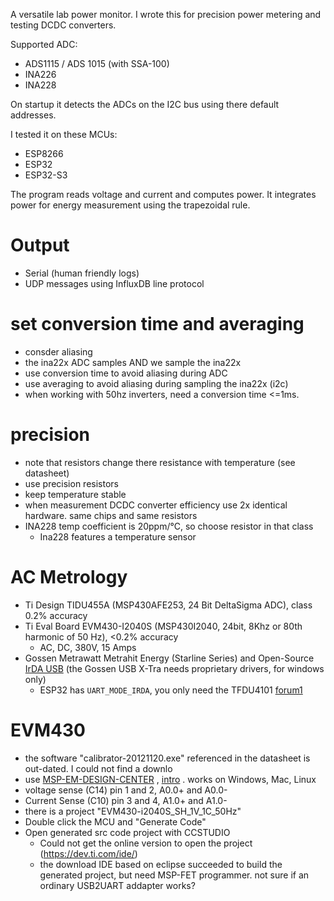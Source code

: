 A versatile lab power monitor.
I wrote this for precision power metering and testing DCDC converters.

Supported ADC:

* ADS1115 / ADS 1015 (with SSA-100)
* INA226
* INA228

On startup it detects the ADCs on the I2C bus using there default addresses.

I tested it on these MCUs:

* ESP8266
* ESP32
* ESP32-S3

The program reads voltage and current and computes power.
It integrates power for energy measurement using the trapezoidal rule.

# Output

* Serial (human friendly logs)
* UDP messages using InfluxDB line protocol

# set conversion time and averaging

* consder aliasing
* the ina22x ADC samples AND we sample the ina22x
* use conversion time to avoid aliasing during ADC
* use averaging to avoid aliasing during sampling the ina22x (i2c)
* when working with 50hz inverters, need a conversion time <=1ms.

# precision

* note that resistors change there resistance with temperature (see datasheet)
* use precision resistors
* keep temperature stable
* when measurement DCDC converter efficiency use 2x identical hardware. same chips and same resistors
* INA228 temp coefficient is 20ppm/°C, so choose resistor in that class
  * Ina228 features a temperature sensor

# AC Metrology

* Ti Design TIDU455A (MSP430AFE253, 24 Bit DeltaSigma ADC), class 0.2% accuracy
* Ti Eval Board EVM430-I2040S (MSP430I2040, 24bit, 8Khz or 80th harmonic of 50 Hz), <0.2% accuracy
  * AC, DC, 380V, 15 Amps  
* Gossen Metrawatt Metrahit Energy (Starline Series) and Open-Source [IrDA USB](http://lemmini.de/IrDA%20USB/IrDA%20USB.html) (the Gossen USB X-Tra needs proprietary drivers, for windows only)
  * ESP32 has `UART_MODE_IRDA`, you only need the TFDU4101 [forum1](https://esp32.com/viewtopic.php?t=2766)

# EVM430

- the software "calibrator-20121120.exe" referenced in the datasheet is out-dated. I could not find a downlo
- use [MSP-EM-DESIGN-CENTER](https://www.ti.com/tool/MSP-EM-DESIGN-CENTER)
  , [intro](https://software-dl.ti.com/msp430/msp430_public_sw/mcu/msp430/EnergyMeasurementDesignCenter/1_40_00_03/release/EnergyMeasurementDesignCenter_1_40_00_03/docs/users_guide/html/Energy_Measurement_Technology_Guide_html/markdown/ch_designcenter.html)
  . works on Windows, Mac, Linux
- voltage sense (C14)  pin 1 and 2, A0.0+ and A0.0-
- Current Sense (C10) pin 3 and 4, A1.0+ and A1.0-
- there is a project "EVM430-i2040S_SH_1V_1C_50Hz"
- Double click the MCU and "Generate Code"
- Open generated src code project with CCSTUDIO
    - Could not get the online version to open the project (https://dev.ti.com/ide/)
    - the download IDE based on eclipse succeeded to build the generated project, but need MSP-FET programmer. not sure
      if an ordinary USB2UART addapter works?